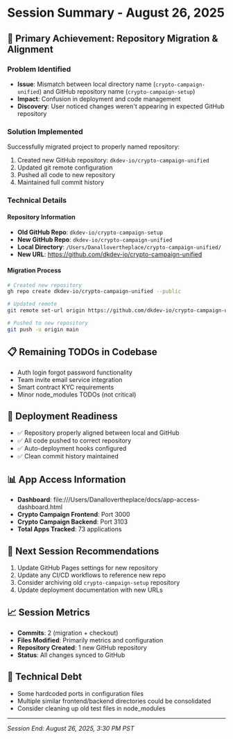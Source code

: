 # Session Summary - August 26, 2025

## 🎯 Primary Achievement: Repository Migration & Alignment

### Problem Identified

- **Issue**: Mismatch between local directory name (`crypto-campaign-unified`) and GitHub repository name (`crypto-campaign-setup`)
- **Impact**: Confusion in deployment and code management
- **Discovery**: User noticed changes weren't appearing in expected GitHub repository

### Solution Implemented

Successfully migrated project to properly named repository:

1. Created new GitHub repository: `dkdev-io/crypto-campaign-unified`
2. Updated git remote configuration
3. Pushed all code to new repository
4. Maintained full commit history

### Technical Details

#### Repository Information

- **Old GitHub Repo**: `dkdev-io/crypto-campaign-setup`
- **New GitHub Repo**: `dkdev-io/crypto-campaign-unified`
- **Local Directory**: `/Users/Danallovertheplace/crypto-campaign-unified/`
- **New URL**: https://github.com/dkdev-io/crypto-campaign-unified

#### Migration Process

```bash
# Created new repository
gh repo create dkdev-io/crypto-campaign-unified --public

# Updated remote
git remote set-url origin https://github.com/dkdev-io/crypto-campaign-unified.git

# Pushed to new repository
git push -u origin main
```

## 📋 Remaining TODOs in Codebase

- Auth login forgot password functionality
- Team invite email service integration
- Smart contract KYC requirements
- Minor node_modules TODOs (not critical)

## 🚀 Deployment Readiness

- ✅ Repository properly aligned between local and GitHub
- ✅ All code pushed to correct repository
- ✅ Auto-deployment hooks configured
- ✅ Clean commit history maintained

## 📊 App Access Information

- **Dashboard**: file:///Users/Danallovertheplace/docs/app-access-dashboard.html
- **Crypto Campaign Frontend**: Port 3000
- **Crypto Campaign Backend**: Port 3103
- **Total Apps Tracked**: 73 applications

## 🔄 Next Session Recommendations

1. Update GitHub Pages settings for new repository
2. Update any CI/CD workflows to reference new repo
3. Consider archiving old `crypto-campaign-setup` repository
4. Update deployment documentation with new URLs

## 📈 Session Metrics

- **Commits**: 2 (migration + checkout)
- **Files Modified**: Primarily metrics and configuration
- **Repository Created**: 1 new GitHub repository
- **Status**: All changes synced to GitHub

## 🔧 Technical Debt

- Some hardcoded ports in configuration files
- Multiple similar frontend/backend directories could be consolidated
- Consider cleaning up old test files in node_modules

---

_Session End: August 26, 2025, 3:30 PM PST_
